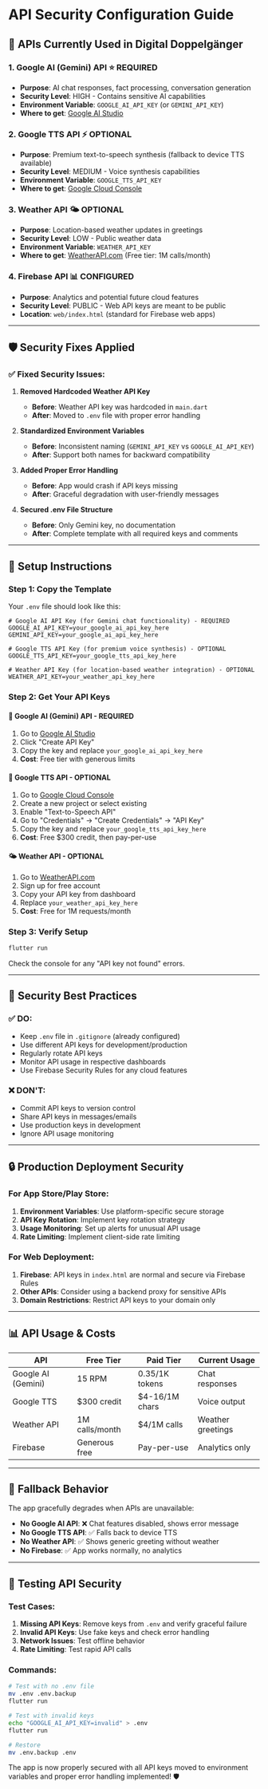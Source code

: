 # API Security Configuration Guide

## 🔐 APIs Currently Used in Digital Doppelgänger

### 1. **Google AI (Gemini) API** ⭐ REQUIRED
- **Purpose**: AI chat responses, fact processing, conversation generation
- **Security Level**: HIGH - Contains sensitive AI capabilities
- **Environment Variable**: `GOOGLE_AI_API_KEY` (or `GEMINI_API_KEY`)
- **Where to get**: [Google AI Studio](https://makersuite.google.com/app/apikey)

### 2. **Google TTS API** ⚡ OPTIONAL
- **Purpose**: Premium text-to-speech synthesis (fallback to device TTS available)
- **Security Level**: MEDIUM - Voice synthesis capabilities
- **Environment Variable**: `GOOGLE_TTS_API_KEY`
- **Where to get**: [Google Cloud Console](https://console.cloud.google.com/apis/library/texttospeech.googleapis.com)

### 3. **Weather API** 🌤️ OPTIONAL
- **Purpose**: Location-based weather updates in greetings
- **Security Level**: LOW - Public weather data
- **Environment Variable**: `WEATHER_API_KEY`
- **Where to get**: [WeatherAPI.com](https://www.weatherapi.com/signup.aspx) (Free tier: 1M calls/month)

### 4. **Firebase API** 📊 CONFIGURED
- **Purpose**: Analytics and potential future cloud features
- **Security Level**: PUBLIC - Web API keys are meant to be public
- **Location**: `web/index.html` (standard for Firebase web apps)

---

## 🛡️ Security Fixes Applied

### ✅ **Fixed Security Issues:**

1. **Removed Hardcoded Weather API Key**
   - **Before**: Weather API key was hardcoded in `main.dart`
   - **After**: Moved to `.env` file with proper error handling

2. **Standardized Environment Variables**
   - **Before**: Inconsistent naming (`GEMINI_API_KEY` vs `GOOGLE_AI_API_KEY`)
   - **After**: Support both names for backward compatibility

3. **Added Proper Error Handling**
   - **Before**: App would crash if API keys missing
   - **After**: Graceful degradation with user-friendly messages

4. **Secured .env File Structure**
   - **Before**: Only Gemini key, no documentation
   - **After**: Complete template with all required keys and comments

---

## 🔧 Setup Instructions

### Step 1: Copy the Template
Your `.env` file should look like this:
```env
# Google AI API Key (for Gemini chat functionality) - REQUIRED
GOOGLE_AI_API_KEY=your_google_ai_api_key_here
GEMINI_API_KEY=your_google_ai_api_key_here

# Google TTS API Key (for premium voice synthesis) - OPTIONAL
GOOGLE_TTS_API_KEY=your_google_tts_api_key_here

# Weather API Key (for location-based weather integration) - OPTIONAL
WEATHER_API_KEY=your_weather_api_key_here
```

### Step 2: Get Your API Keys

#### 🤖 Google AI (Gemini) API - REQUIRED
1. Go to [Google AI Studio](https://makersuite.google.com/app/apikey)
2. Click "Create API Key"
3. Copy the key and replace `your_google_ai_api_key_here`
4. **Cost**: Free tier with generous limits

#### 🎤 Google TTS API - OPTIONAL
1. Go to [Google Cloud Console](https://console.cloud.google.com/)
2. Create a new project or select existing
3. Enable "Text-to-Speech API"
4. Go to "Credentials" → "Create Credentials" → "API Key"
5. Copy the key and replace `your_google_tts_api_key_here`
6. **Cost**: Free $300 credit, then pay-per-use

#### 🌤️ Weather API - OPTIONAL
1. Go to [WeatherAPI.com](https://www.weatherapi.com/signup.aspx)
2. Sign up for free account
3. Copy your API key from dashboard
4. Replace `your_weather_api_key_here`
5. **Cost**: Free for 1M requests/month

### Step 3: Verify Setup
```bash
flutter run
```

Check the console for any "API key not found" errors.

---

## 🚨 Security Best Practices

### ✅ **DO:**
- Keep `.env` file in `.gitignore` (already configured)
- Use different API keys for development/production
- Regularly rotate API keys
- Monitor API usage in respective dashboards
- Use Firebase Security Rules for any cloud features

### ❌ **DON'T:**
- Commit API keys to version control
- Share API keys in messages/emails
- Use production keys in development
- Ignore API usage monitoring

---

## 🔒 Production Deployment Security

### For App Store/Play Store:
1. **Environment Variables**: Use platform-specific secure storage
2. **API Key Rotation**: Implement key rotation strategy
3. **Usage Monitoring**: Set up alerts for unusual API usage
4. **Rate Limiting**: Implement client-side rate limiting

### For Web Deployment:
1. **Firebase**: API keys in `index.html` are normal and secure via Firebase Rules
2. **Other APIs**: Consider using a backend proxy for sensitive APIs
3. **Domain Restrictions**: Restrict API keys to your domain only

---

## 📊 API Usage & Costs

| API | Free Tier | Paid Tier | Current Usage |
|-----|-----------|-----------|---------------|
| Google AI (Gemini) | 15 RPM | $0.35/$1K tokens | Chat responses |
| Google TTS | $300 credit | $4-16/1M chars | Voice output |
| Weather API | 1M calls/month | $4/1M calls | Weather greetings |
| Firebase | Generous free | Pay-per-use | Analytics only |

---

## 🔧 Fallback Behavior

The app gracefully degrades when APIs are unavailable:

- **No Google AI API**: ❌ Chat features disabled, shows error message
- **No Google TTS API**: ✅ Falls back to device TTS
- **No Weather API**: ✅ Shows generic greeting without weather
- **No Firebase**: ✅ App works normally, no analytics

---

## 📱 Testing API Security

### Test Cases:
1. **Missing API Keys**: Remove keys from `.env` and verify graceful failure
2. **Invalid API Keys**: Use fake keys and check error handling
3. **Network Issues**: Test offline behavior
4. **Rate Limiting**: Test rapid API calls

### Commands:
```bash
# Test with no .env file
mv .env .env.backup
flutter run

# Test with invalid keys
echo "GOOGLE_AI_API_KEY=invalid" > .env
flutter run

# Restore
mv .env.backup .env
```

The app is now properly secured with all API keys moved to environment variables and proper error handling implemented! 🛡️
